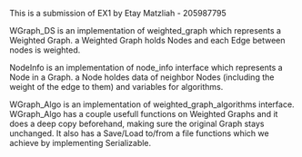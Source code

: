 This is a submission of EX1 by Etay Matzliah - 205987795

WGraph_DS is an implementation of weighted_graph which represents a Weighted Graph.
a Weighted Graph holds Nodes and each Edge between nodes is weighted.

NodeInfo is an implementation of node_info interface which represents a Node in a Graph.
a Node holdes data of neighbor Nodes (including the weight of the edge to them) and variables for algorithms.

WGraph_Algo is an implementation of weighted_graph_algorithms interface.
WGraph_Algo has a couple usefull functions on Weighted Graphs and it does a deep copy beforehand, making sure the original Graph stays unchanged.
It also has a Save/Load to/from a file functions which we achieve by implementing Serializable.